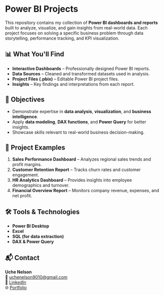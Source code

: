 # Power BI Projects

This repository contains my collection of **Power BI dashboards and reports** built to analyze, visualize, and gain insights from real-world data. Each project focuses on solving a specific business problem through data storytelling, performance tracking, and KPI visualization.

## 📊 What You'll Find
- **Interactive Dashboards** – Professionally designed Power BI reports.
- **Data Sources** – Cleaned and transformed datasets used in analysis.
- **Project Files (.pbix)** – Editable Power BI project files.
- **Insights** – Key findings and interpretations from each report.

## 🧠 Objectives
- Demonstrate expertise in **data analysis**, **visualization**, and **business intelligence**.
- Apply **data modeling**, **DAX functions**, and **Power Query** for better insights.
- Showcase skills relevant to real-world business decision-making.

## 📂 Project Examples
1. **Sales Performance Dashboard** – Analyzes regional sales trends and profit margins.
2. **Customer Retention Report** – Tracks churn rates and customer engagement.
3. **HR Analytics Dashboard** – Provides insights into employee demographics and turnover.
4. **Financial Overview Report** – Monitors company revenue, expenses, and net profit.

## 🛠️ Tools & Technologies
- **Power BI Desktop**
- **Excel**
- **SQL (for data extraction)**
- **DAX & Power Query**

## 📬 Contact
**Uche Nelson**  
📧 uchenelson9010@gmail.com  
🔗 [LinkedIn](https://www.linkedin.com/in/uche-chukwuemeka-nelson/)  
🌐 [Portfolio](https://datascienceportfol.io/UcheNelson)
